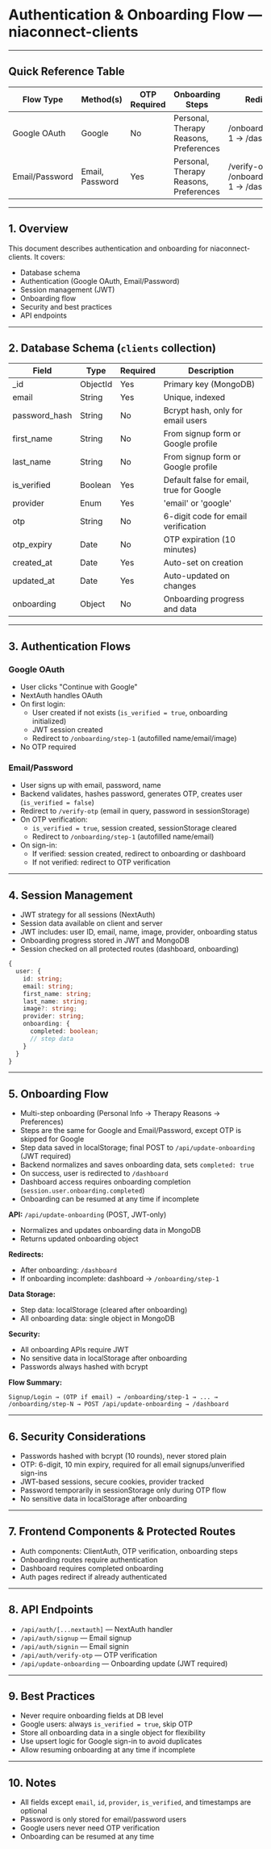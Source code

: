 # Authentication & Onboarding Flow — niaconnect-clients

---

## Quick Reference Table
| Flow Type        | Method(s)           | OTP Required | Onboarding Steps | Redirects           | Storage                |
|------------------|---------------------|--------------|------------------|---------------------|------------------------|
| Google OAuth     | Google              | No           | Personal, Therapy Reasons, Preferences | /onboarding/step-1 → /dashboard | JWT, localStorage (steps) |
| Email/Password   | Email, Password     | Yes          | Personal, Therapy Reasons, Preferences | /verify-otp → /onboarding/step-1 → /dashboard | JWT, localStorage (steps) |

---


## 1. Overview
This document describes authentication and onboarding for niaconnect-clients. It covers:
- Database schema
- Authentication (Google OAuth, Email/Password)
- Session management (JWT)
- Onboarding flow
- Security and best practices
- API endpoints

---

## 2. Database Schema (`clients` collection)

| Field         | Type      | Required | Description                                   |
|-------------- |---------- |----------|-----------------------------------------------|
| _id           | ObjectId  | Yes      | Primary key (MongoDB)                         |
| email         | String    | Yes      | Unique, indexed                               |
| password_hash | String    | No       | Bcrypt hash, only for email users            |
| first_name    | String    | No       | From signup form or Google profile           |
| last_name     | String    | No       | From signup form or Google profile           |
| is_verified   | Boolean   | Yes      | Default false for email, true for Google     |
| provider      | Enum      | Yes      | 'email' or 'google'                          |
| otp           | String    | No       | 6-digit code for email verification          |
| otp_expiry    | Date      | No       | OTP expiration (10 minutes)                  |
| created_at    | Date      | Yes      | Auto-set on creation                         |
| updated_at    | Date      | Yes      | Auto-updated on changes                      |
| onboarding    | Object    | No       | Onboarding progress and data                 |

---

## 3. Authentication Flows

### Google OAuth
- User clicks "Continue with Google"
- NextAuth handles OAuth
- On first login:
  - User created if not exists (`is_verified = true`, onboarding initialized)
  - JWT session created
  - Redirect to `/onboarding/step-1` (autofilled name/email/image)
- No OTP required

### Email/Password
- User signs up with email, password, name
- Backend validates, hashes password, generates OTP, creates user (`is_verified = false`)
- Redirect to `/verify-otp` (email in query, password in sessionStorage)
- On OTP verification:
  - `is_verified = true`, session created, sessionStorage cleared
  - Redirect to `/onboarding/step-1` (autofilled name/email)
- On sign-in:
  - If verified: session created, redirect to onboarding or dashboard
  - If not verified: redirect to OTP verification

---

## 4. Session Management

- JWT strategy for all sessions (NextAuth)
- Session data available on client and server
- JWT includes: user ID, email, name, image, provider, onboarding status
- Onboarding progress stored in JWT and MongoDB
- Session checked on all protected routes (dashboard, onboarding)

```typescript
{
  user: {
    id: string;
    email: string;
    first_name: string;
    last_name: string;
    image?: string;
    provider: string;
    onboarding: {
      completed: boolean;
      // step data
    }
  }
}
```

---

## 5. Onboarding Flow

- Multi-step onboarding (Personal Info → Therapy Reasons → Preferences)
- Steps are the same for Google and Email/Password, except OTP is skipped for Google
- Step data saved in localStorage; final POST to `/api/update-onboarding` (JWT required)
- Backend normalizes and saves onboarding data, sets `completed: true`
- On success, user is redirected to `/dashboard`
- Dashboard access requires onboarding completion (`session.user.onboarding.completed`)
- Onboarding can be resumed at any time if incomplete

**API:** `/api/update-onboarding` (POST, JWT-only)
- Normalizes and updates onboarding data in MongoDB
- Returns updated onboarding object

**Redirects:**
- After onboarding: `/dashboard`
- If onboarding incomplete: dashboard → `/onboarding/step-1`

**Data Storage:**
- Step data: localStorage (cleared after onboarding)
- All onboarding data: single object in MongoDB

**Security:**
- All onboarding APIs require JWT
- No sensitive data in localStorage after onboarding
- Passwords always hashed with bcrypt

**Flow Summary:**
```
Signup/Login → (OTP if email) → /onboarding/step-1 → ... → /onboarding/step-N → POST /api/update-onboarding → /dashboard
```

---

## 6. Security Considerations

- Passwords hashed with bcrypt (10 rounds), never stored plain
- OTP: 6-digit, 10 min expiry, required for all email signups/unverified sign-ins
- JWT-based sessions, secure cookies, provider tracked
- Password temporarily in sessionStorage only during OTP flow
- No sensitive data in localStorage after onboarding

---

## 7. Frontend Components & Protected Routes

- Auth components: ClientAuth, OTP verification, onboarding steps
- Onboarding routes require authentication
- Dashboard requires completed onboarding
- Auth pages redirect if already authenticated

---

## 8. API Endpoints

- `/api/auth/[...nextauth]` — NextAuth handler
- `/api/auth/signup` — Email signup
- `/api/auth/signin` — Email signin
- `/api/auth/verify-otp` — OTP verification
- `/api/update-onboarding` — Onboarding update (JWT required)

---

## 9. Best Practices

- Never require onboarding fields at DB level
- Google users: always `is_verified = true`, skip OTP
- Store all onboarding data in a single object for flexibility
- Use upsert logic for Google sign-in to avoid duplicates
- Allow resuming onboarding at any time if incomplete

---

## 10. Notes
- All fields except `email`, `id`, `provider`, `is_verified`, and timestamps are optional
- Password is only stored for email/password users
- Google users never need OTP verification
- Onboarding can be resumed at any time
